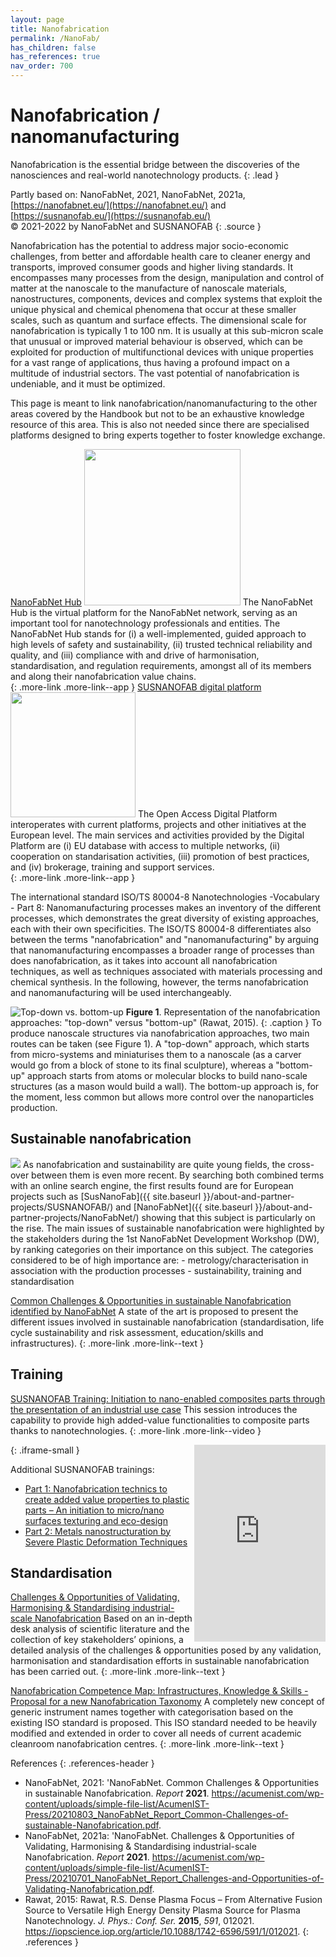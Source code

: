 ```yaml
---
layout: page
title: Nanofabrication
permalink: /NanoFab/
has_children: false
has_references: true
nav_order: 700
---
```


# Nanofabrication / nanomanufacturing 
Nanofabrication is the essential bridge between the discoveries of the nanosciences and real-world nanotechnology products. 
{: .lead }

Partly based on: NanoFabNet, 2021, NanoFabNet, 2021a, [https://nanofabnet.eu/](https://nanofabnet.eu/) and [https://susnanofab.eu/](https://susnanofab.eu/)<br>
© 2021-2022 by NanoFabNet and SUSNANOFAB
{: .source }

Nanofabrication has the potential to address major socio-economic challenges, from better and affordable health care to cleaner energy and transports, improved consumer goods and higher living standards. It encompasses many processes from the design, manipulation and control of matter at the nanoscale to the manufacture of nanoscale materials, nanostructures, components, devices and complex systems that exploit the unique physical and chemical phenomena that occur at these smaller scales, such as quantum and surface effects. The dimensional scale for nanofabrication is typically 1 to 100 nm. It is usually at this sub-micron scale that unusual or improved material behaviour is observed, which can be exploited for production of multifunctional devices with unique properties for a vast range of applications, thus having a profound impact on a multitude of industrial sectors. The vast potential of nanofabrication is undeniable, and it must be optimized. 

This page is meant to link nanofabrication/nanomanufacturing to the other areas covered by the Handbook but not to be an exhaustive knowledge resource of this area. This is also not needed since there are specialised platforms designed to bring experts together to foster knowledge exchange.

[NanoFabNet Hub](https://www.nanofabnet.net/)
<a href="https://www.nanofabnet.net/"><img src="{{ site.baseurl }}/images/logos/NanoFabNet-New-Logo.png" class="image--right" width="250"></a>
The NanoFabNet Hub is the virtual platform for the NanoFabNet network, serving as an important tool for nanotechnology professionals and entities. The NanoFabNet Hub stands for (i) a well-implemented, guided approach to high levels of safety and sustainability, (ii) trusted technical reliability and quality, and (iii) compliance with and drive of harmonisation, standardisation, and regulation requirements, amongst all of its members and along their nanofabrication value chains.
<br clear="right">
{: .more-link .more-link--app }
[SUSNANOFAB digital platform](https://susnanofab.oppornet.com/)
<a href="https://susnanofab.oppornet.com/"><img src="{{ site.baseurl }}/images/logos/SUSNANOFAB.png" class="image--right" width="200"></a>
The Open Access Digital Platform interoperates with current platforms, projects and other initiatives at the European level. The main services and activities provided by the Digital Platform are (i) EU database with access to multiple networks, (ii) cooperation on standarisation activities, (iii) promotion of best practices, and (iv) brokerage, training and support services.
<br clear="right">
{: .more-link .more-link--app }

The international standard ISO/TS 80004-8 Nanotechnologies -Vocabulary - Part 8: Nanomanufacturing processes makes an inventory of the different processes, which demonstrates the great diversity of existing approaches, each with their own specificities. The ISO/TS 80004-8 differentiates also between the terms "nanofabrication" and "nanomanufacturing" by arguing that nanomanufacturing encompasses a broader range of processes than does nanofabrication, as it takes into account all nanofabrication techniques, as well as techniques associated with materials processing and chemical synthesis. In the following, however, the terms nanofabrication and nanomanufacturing will be used interchangeably.

![Top-down vs. bottom-up]({{site.baseurl}}/images/NanoFab/NanoFabNet1.jpg)
**Figure 1**. Representation of the nanofabrication approaches: "top-down" versus "bottom-up" (Rawat, 2015).
{: .caption }
To produce nanoscale structures via nanofabrication approaches, two main routes can be taken (see Figure 1). A "top-down" approach, which starts from micro-systems and miniaturises them to a nanoscale (as a carver would go from a block of stone to its final sculpture), whereas a "bottom-up" approach starts from atoms or molecular blocks to build nano-scale structures (as a mason would build a wall). The bottom-up approach is, for the moment, less common but allows more control over the
nanoparticles production. 

## Sustainable nanofabrication
<img src="{{ site.baseurl }}/images/NanoFab/NanoFabNet2.jpg" class="image--right">
As nanofabrication and sustainability are quite young fields, the cross-over between them is even more recent. By searching both combined terms with an online search engine, the first results found are for European projects such as [SusNanoFab]({{ site.baseurl }}/about-and-partner-projects/SUSNANOFAB/) and [NanoFabNet]({{ site.baseurl }}/about-and-partner-projects/NanoFabNet/) showing that this subject is particularly on the rise. The main issues of sustainable nanofabrication were highlighted by the stakeholders during the 1st NanoFabNet Development Workshop (DW), by ranking categories on their importance on this subject. The categories considered to be of high importance are: 
- metrology/characterisation in association with the production processes
- sustainability, training and standardisation

[Common Challenges & Opportunities in sustainable Nanofabrication identified by NanoFabNet](https://acumenist.com/wp-content/uploads/simple-file-list/AcumenIST-Press/20210803_NanoFabNet_Report_Common-Challenges-of-sustainable-Nanofabrication.pdf)
A state of the art is proposed to present the different issues involved in sustainable nanofabrication (standardisation, life cycle sustainability and risk assessment, education/skills and infrastructures).
{: .more-link .more-link--text }

## Training
[SUSNANOFAB Training: Initiation to nano-enabled composites parts through the presentation of an industrial use case](https://susnanofab.eu/trainings-by-ipc/)
This session introduces the capability to provide high added-value functionalities to composite parts thanks to nanotechnologies.
{: .more-link .more-link--video }

<iframe width="210" height="315" src="https://www.youtube.com/embed/yAX1sAvGyDI" frameborder="0" allowfullscreen="allowfullscreen" align="right">&nbsp;</iframe>
{: .iframe-small }

Additional SUSNANOFAB trainings:
- [Part 1: Nanofabrication technics to create added value properties to plastic parts – An initiation to micro/nano surfaces texturing and eco-design](https://susnanofab.eu/trainings-nanofab/)
- [Part 2: Metals nanostructuration by Severe Plastic Deformation Techniques](https://susnanofab.eu/trainings-by-rina/)

## Standardisation
[Challenges & Opportunities of Validating, Harmonising & Standardising industrial-scale Nanofabrication](https://acumenist.com/wp-content/uploads/simple-file-list/AcumenIST-Press/20210701_NanoFabNet_Report_Challenges-and-Opportunities-of-Validating-Nanofabrication.pdf)
Based on an in-depth desk analysis of scientific literature and the collection of key stakeholders’ opinions, a detailed analysis of the challenges & opportunities posed by any validation, harmonisation and standardisation efforts in sustainable nanofabrication has been carried out.
{: .more-link .more-link--text }

[Nanofabrication Competence Map: Infrastructures, Knowledge & Skills - Proposal for a new Nanofabrication Taxonomy](https://acumenist.com/wp-content/uploads/simple-file-list/AcumenIST-Press/20210809_NanoFabNet_Nanofabrication-Competence-Map.pdf)
A completely new concept of generic instrument names together with categorisation based on the existing ISO standard is proposed. This ISO standard needed to be heavily modified and extended in order to cover all needs of current academic cleanroom nanofabrication centres.
{: .more-link .more-link--text }

References
{: .references-header }
- NanoFabNet, 2021: 'NanoFabNet. Common Challenges & Opportunities in sustainable Nanofabrication. <i>Report</i> <b>2021</b>. <a href="https://acumenist.com/wp-content/uploads/simple-file-list/AcumenIST-Press/20210803_NanoFabNet_Report_Common-Challenges-of-sustainable-Nanofabrication.pdf">https://acumenist.com/wp-content/uploads/simple-file-list/AcumenIST-Press/20210803_NanoFabNet_Report_Common-Challenges-of-sustainable-Nanofabrication.pdf</a>.
- NanoFabNet, 2021a: 'NanoFabNet. Challenges & Opportunities of Validating, Harmonising & Standardising industrial-scale Nanofabrication. <i>Report</i> <b>2021</b>. <a href="https://acumenist.com/wp-content/uploads/simple-file-list/AcumenIST-Press/20210701_NanoFabNet_Report_Challenges-and-Opportunities-of-Validating-Nanofabrication.pdf">https://acumenist.com/wp-content/uploads/simple-file-list/AcumenIST-Press/20210701_NanoFabNet_Report_Challenges-and-Opportunities-of-Validating-Nanofabrication.pdf</a>.
- Rawat, 2015: Rawat, R.S. Dense Plasma Focus – From Alternative Fusion Source to Versatile High Energy Density Plasma Source for Plasma Nanotechnology. <i>J. Phys.: Conf. Ser.</i> <b>2015</b>, <i>591</i>, 012021. <a href="https://iopscience.iop.org/article/10.1088/1742-6596/591/1/012021">https://iopscience.iop.org/article/10.1088/1742-6596/591/1/012021</a>.
{: .references }
